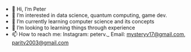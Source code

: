 - 👋 Hi, I’m Peter
- 👀 I’m interested in data science, quantum computing, game dev.
- 🌱 I’m currently learning computer science and its concepts
- 💞️ I’m looking to learning things through experience
- 📫 How to reach me: 
       Instagram: peterv._
       Email: mysteryv17@gmail.com, paritv2003@gmail.com
<!---
peter-parit/peter-parit is a ✨ special ✨ repository because its `README.md` (this file) appears on your GitHub profile.
You can click the Preview link to take a look at your changes.
--->
